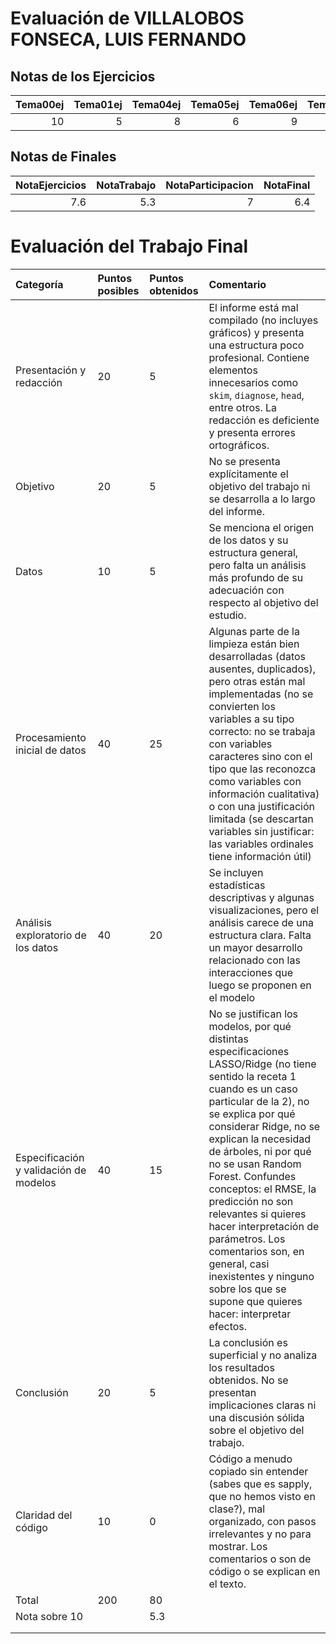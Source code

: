 # Evaluación de VILLALOBOS FONSECA, LUIS FERNANDO

## Notas de los Ejercicios

|   Tema00ej |   Tema01ej |   Tema04ej |   Tema05ej |   Tema06ej | Tema08ej   |
|-----------:|-----------:|-----------:|-----------:|-----------:|:-----------|
|         10 |          5 |          8 |          6 |          9 |            |



## Notas de Finales

|   NotaEjercicios |   NotaTrabajo |   NotaParticipacion |   NotaFinal |
|-----------------:|--------------:|--------------------:|------------:|
|              7.6 |           5.3 |                   7 |         6.4 |



# Evaluación del Trabajo Final

| Categoría                              | Puntos posibles   | Puntos obtenidos   | Comentario                                                                                                                                                                                                                                                                                                                                                                                                                                                                                                       |
|:---------------------------------------|:------------------|:-------------------|:-----------------------------------------------------------------------------------------------------------------------------------------------------------------------------------------------------------------------------------------------------------------------------------------------------------------------------------------------------------------------------------------------------------------------------------------------------------------------------------------------------------------|
| Presentación y redacción               | 20                | 5                  | El informe está mal compilado (no incluyes gráficos) y presenta una estructura poco profesional. Contiene elementos innecesarios como `skim`, `diagnose`, `head`, entre otros. La redacción es deficiente y presenta errores ortográficos.                                                                                                                                                                                                                                                                       |
| Objetivo                               | 20                | 5                  | No se presenta explícitamente el objetivo del trabajo ni se desarrolla a lo largo del informe.                                                                                                                                                                                                                                                                                                                                                                                                                   |
| Datos                                  | 10                | 5                  | Se menciona el origen de los datos y su estructura general, pero falta un análisis más profundo de su adecuación con respecto al objetivo del estudio.                                                                                                                                                                                                                                                                                                                                                           |
| Procesamiento inicial de datos         | 40                | 25                 | Algunas parte de la limpieza están bien desarrolladas (datos ausentes, duplicados), pero otras están mal implementadas (no se convierten los variables a su tipo correcto: no se trabaja con variables caracteres sino con el tipo que las reconozca como variables con información cualitativa) o con una justificación limitada (se descartan variables sin justificar: las variables ordinales tiene información útil)                                                                                        |
| Análisis exploratorio de los datos     | 40                | 20                 | Se incluyen estadísticas descriptivas y algunas visualizaciones, pero el análisis carece de una estructura clara. Falta un mayor desarrollo relacionado con las interacciones que luego se proponen en el modelo                                                                                                                                                                                                                                                                                                 |
| Especificación y validación de modelos | 40                | 15                 | No se justifican los modelos, por qué distintas especificaciones LASSO/Ridge (no tiene sentido la receta 1 cuando es un caso particular de la 2), no se explica por qué considerar Ridge, no se explican la necesidad de árboles, ni por qué no se usan Random Forest. Confundes conceptos: el RMSE, la predicción no son relevantes si quieres hacer interpretación de parámetros. Los comentarios son, en general, casi inexistentes y ninguno sobre los que se supone que quieres hacer: interpretar efectos. |
| Conclusión                             | 20                | 5                  | La conclusión es superficial y no analiza los resultados obtenidos. No se presentan implicaciones claras ni una discusión sólida sobre el objetivo del trabajo.                                                                                                                                                                                                                                                                                                                                                  |
| Claridad del código                    | 10                | 0                  | Código a menudo copiado sin entender (sabes que es sapply, que no hemos visto en clase?), mal organizado, con pasos irrelevantes y no para mostrar. Los comentarios o son de código o se explican en el texto.                                                                                                                                                                                                                                                                                                   |
| Total                                  | 200               | 80                 |                                                                                                                                                                                                                                                                                                                                                                                                                                                                                                                  |
| Nota sobre 10                          |                   | 5.3                |                                                                                                                                                                                                                                                                                                                                                                                                                                                                                                                  |
|                                        |                   |                    |                                                                                                                                                                                                                                                                                                                                                                                                                                                                                                                  |
|                                        |                   |                    |                                                                                                                                                                                                                                                                                                                                                                                                                                                                                                                  |

